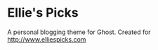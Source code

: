 Ellie's Picks
=============

A personal blogging theme for Ghost. Created for http://www.elliespicks.com
